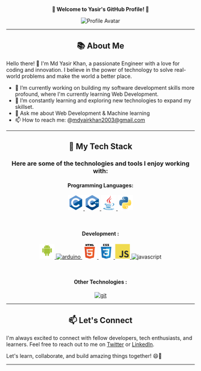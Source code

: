 **<p align="center">👋 Welcome to Yasir's GitHub Profile! 👋</p>**

<p align="center">
  <img src="https://github.com/confused-soul.png" alt="Profile Avatar" width="150" height="150" >
</p>

<hr>

<h2 align="Center">📚 About Me</h2>

Hello there! 👋 I'm Md Yasir Khan, a passionate Engineer with a love for coding and innovation. I believe in the power of technology to solve real-world problems and make the world a better place.

- 🔭 I’m currently working on building my software development skills more profound, where I'm currently learning Web Development.
- 🌱 I’m constantly learning and exploring new technologies to expand my skillset.
- 💬 Ask me about Web Development & Machine learning
- 📫 How to reach me: @mdyairkhan2003@gmail.com

<hr>

<h2 align="Center">🚀 My Tech Stack</h2>

<h3 align="Center">Here are some of the technologies and tools I enjoy working with: </h3>
<h4 align="center">Programming Languages:</h4>
<p align="center">
  <a href="https://www.cprogramming.com/" target="_blank" rel="noreferrer"> <img src="https://raw.githubusercontent.com/devicons/devicon/master/icons/c/c-original.svg" alt="c" width="40" height="40"/> </a> <a href="https://www.w3schools.com/cpp/" target="_blank" rel="noreferrer"> <img src="https://raw.githubusercontent.com/devicons/devicon/master/icons/cplusplus/cplusplus-original.svg" alt="cplusplus" width="40" height="40"/> </a> <a href="https://www.java.com" target="_blank" rel="noreferrer"> <img src="https://raw.githubusercontent.com/devicons/devicon/master/icons/java/java-original.svg" alt="java" width="40" height="40"/> </a> <a href="https://www.python.org" target="_blank" rel="noreferrer"> <img src="https://raw.githubusercontent.com/devicons/devicon/master/icons/python/python-original.svg" alt="python" width="40" height="40"/> </a> 
</p>
<br>
<h4 align="center">Development :</h4>
<p align="center">
   <a href="https://developer.android.com" target="_blank" rel="noreferrer"> <img src="https://raw.githubusercontent.com/devicons/devicon/master/icons/android/android-original-wordmark.svg" alt="android" width="40" height="40"/> </a>  <a href="https://www.arduino.cc/" target="_blank" rel="noreferrer"> <img src="https://cdn.worldvectorlogo.com/logos/arduino-1.svg" alt="arduino" width="40" height="40"/> </a><a href="https://www.w3.org/html/" target="_blank" rel="noreferrer"> <img src="https://raw.githubusercontent.com/devicons/devicon/master/icons/html5/html5-original-wordmark.svg" alt="html5" width="40" height="40"/> </a>  <a href="https://www.w3schools.com/css/" target="_blank" rel="noreferrer"> <img src="https://raw.githubusercontent.com/devicons/devicon/master/icons/css3/css3-original-wordmark.svg" alt="css3" width="40" height="40"/> </a><a href="https://developer.mozilla.org/en-US/docs/Web/JavaScript" target="_blank" rel="noreferrer"> <img  src="https://raw.githubusercontent.com/devicons/devicon/master/icons/javascript/javascript-original.svg" alt="javascript" width="40" height="40"/> </a><img  src="https://static.djangoproject.com/img/logos/django-logo-negative.png" alt="javascript" width="70" height="40"/>
</p>
<br>
<h4 align="center">Other Technologies :</h4>
<p align="center">
 <a href="https://git-scm.com/" target="_blank" rel="noreferrer"> <img src="https://www.vectorlogo.zone/logos/git-scm/git-scm-icon.svg" alt="git" width="40" height="40"/> </a> 
</p>  

<hr>

<h2 align="Center">📫 Let's Connect</h2>

I'm always excited to connect with fellow developers, tech enthusiasts, and learners. Feel free to reach out to me on [Twitter](https://twitter.com/confusedxsoul) or [LinkedIn](https://www.linkedin.com/in/md-yasir-khan-8b5947219/).

Let's learn, collaborate, and build amazing things together! 😄🚀

<hr>
